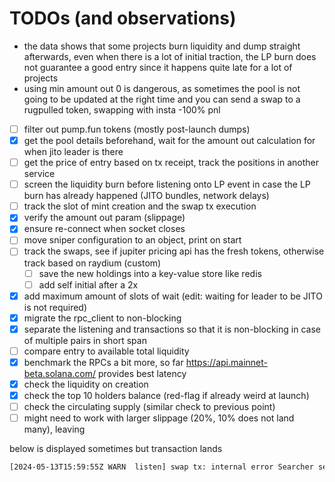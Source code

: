 # TODOs (and observations)

- the data shows that some projects burn liquidity and dump straight
afterwards, even when there is a lot of initial traction, the LP burn does not
guarantee a good entry since it happens quite late for a lot of projects
- using min amount out 0 is dangerous, as sometimes the pool is not going to be
updated at the right time and you can send a swap to a rugpulled token, swapping
with insta -100% pnl

- [ ] filter out pump.fun tokens (mostly post-launch dumps)
- [x] get the pool details beforehand, wait for the amount out calculation for when jito leader is there
- [ ] get the price of entry based on tx receipt, track the positions in another service
- [ ] screen the liquidity burn before listening onto LP event in case the LP
  burn has already happened (JITO bundles, network delays)
- [ ] track the slot of mint creation and the swap tx execution
- [x] verify the amount out param (slippage)
- [x] ensure re-connect when socket closes
- [ ] move sniper configuration to an object, print on start
- [ ] track the swaps, see if jupiter pricing api has the fresh tokens, otherwise track based on raydium (custom)
  - [ ] save the new holdings into a key-value store like redis
  - [ ] add self initial after a 2x
- [x] add maximum amount of slots of wait (edit: waiting for leader to be JITO is not required)
- [x] migrate the rpc_client to non-blocking
- [x] separate the listening and transactions so that it is non-blocking in case of multiple pairs in short span
- [ ] compare entry to available total liquidity
- [x] benchmark the RPCs a bit more, so far <https://api.mainnet-beta.solana.com/> provides best latency
- [x] check the liquidity on creation
- [x] check the top 10 holders balance (red-flag if already weird at launch)
- [ ] check the circulating supply (similar check to previous point)
- [ ] might need to work with larger slippage (20%, 10% does not land many), leaving

below is displayed sometimes but transaction lands

```txt
[2024-05-13T15:59:55Z WARN  listen] swap tx: internal error Searcher service did not provide bundle status in time
```
